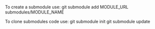 To create a submodule use:
git submodule add MODULE_URL submodules/MODULE_NAME

To clone submodules code use:
git submodule init
git submodule update
